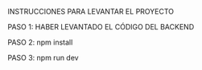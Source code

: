 INSTRUCCIONES PARA LEVANTAR EL PROYECTO

PASO 1:
HABER LEVANTADO EL CÓDIGO DEL BACKEND

PASO 2:
npm install

PASO 3:
npm run dev
